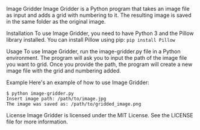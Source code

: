 Image Gridder
Image Gridder is a Python program that takes an image file as input and adds a grid with numbering to it. The resulting image is saved in the same folder as the original image.

Installation
To use Image Gridder, you need to have Python 3 and the Pillow library installed. You can install Pillow using pip:
``` pip install Pillow ```

Usage
To use Image Gridder, run the image-gridder.py file in a Python environment. The program will ask you to input the path of the image file you want to grid. Once you provide the path, the program will create a new image file with the grid and numbering added.

Example
Here's an example of how to use Image Gridder:
```
$ python image-gridder.py
Insert image path: /path/to/image.jpg
The image was saved as: /path/to/gridded_image.png
```

License
Image Gridder is licensed under the MIT License. See the LICENSE file for more information.
